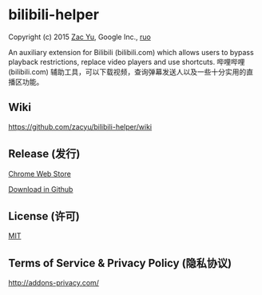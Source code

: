 # bilibili-helper

Copyright (c) 2015 [Zac Yu](mailto:zacyu@google.com), Google Inc., [ruo](mailto:jjj201200@gmail.com)

An auxiliary extension for Bilibili (bilibili.com) which allows users to bypass playback restrictions, replace video players and use shortcuts.
哔哩哔哩 (bilibili.com) 辅助工具，可以下载视频，查询弹幕发送人以及一些十分实用的直播区功能。

## Wiki
https://github.com/zacyu/bilibili-helper/wiki

## Release (发行)

[Chrome Web Store](https://chrome.google.com/webstore/detail/kpbnombpnpcffllnianjibmpadjolanh)

[Download in Github ](https://github.com/zacyu/bilibili-helper/releases)

## License (许可)
[MIT](LICENSE)

## Terms of Service & Privacy Policy (隐私协议)
http://addons-privacy.com/
